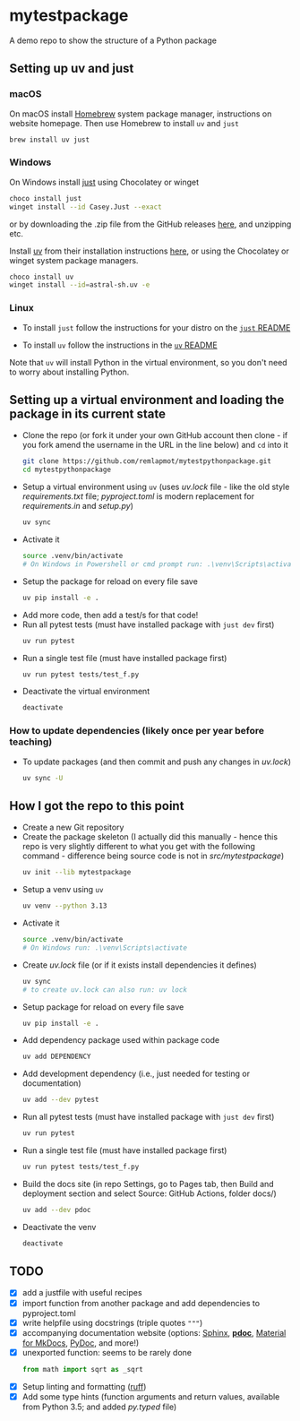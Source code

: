 # mytestpackage

A demo repo to show the structure of a Python package

## Setting up uv and just

### macOS

On macOS install [Homebrew](https://brew.sh/) system package manager, instructions on website homepage. Then use Homebrew to install `uv` and `just`

```sh
brew install uv just
```
  
### Windows

On Windows install [just](https://just.systems/man/en/) using Chocolatey or winget

```sh
choco install just
winget install --id Casey.Just --exact
```

or by downloading the .zip file from the GitHub releases [here](https://github.com/casey/just/releases/download/1.40.0/just-1.40.0-x86_64-pc-windows-msvc.zip), and unzipping etc.

Install [uv](https://docs.astral.sh/uv/) from their installation instructions [here](https://docs.astral.sh/uv/getting-started/installation/#__tabbed_1_2), or using the Chocolatey or winget system package managers.

```sh
choco install uv
winget install --id=astral-sh.uv -e
```

### Linux

* To install `just` follow the instructions for your distro on the [`just` README](https://github.com/casey/just?tab=readme-ov-file#linux)

* To install `uv` follow the instructions in the [`uv` README](https://docs.astral.sh/uv/getting-started/installation/#__tabbed_1_1)

Note that `uv` will install Python in the virtual environment, so you don't need to worry about installing Python.

## Setting up a virtual environment and loading the package in its current state

* Clone the repo (or fork it under your own GitHub account then clone - if you fork amend the username in the URL in the line below) and `cd` into it
  ```sh
  git clone https://github.com/remlapmot/mytestpythonpackage.git
  cd mytestpythonpackage
  ```
* Setup a virtual environment using `uv` (uses _uv.lock_ file - like the old style _requirements.txt_ file; _pyproject.toml_ is modern replacement for _requirements.in_ and _setup.py_)
  ```sh
  uv sync
  ```
* Activate it
  ```sh
  source .venv/bin/activate
  # On Windows in Powershell or cmd prompt run: .\venv\Scripts\activate
  ```
* Setup the package for reload on every file save
  ```sh
  uv pip install -e .
  ```
* Add more code, then add a test/s for that code!
* Run all pytest tests (must have installed package with `just dev` first)
  ```sh
  uv run pytest
  ```
* Run a single test file (must have installed package first)
  ```sh
  uv run pytest tests/test_f.py
  ```
* Deactivate the virtual environment
  ```sh
  deactivate
  ```

### How to update dependencies (likely once per year before teaching)

* To update packages (and then commit and push any changes in _uv.lock_)
  ```sh
  uv sync -U
  ```

## How I got the repo to this point

* Create a new Git repository
* Create the package skeleton (I actually did this manually - hence this repo is very slightly different to what you get with the following command - difference being source code is not in _src/mytestpackage_)
  ```sh
  uv init --lib mytestpackage
  ```
* Setup a venv using `uv`
  ```sh
  uv venv --python 3.13
  ```
* Activate it
  ```sh
  source .venv/bin/activate
  # On Windows run: .\venv\Scripts\activate
  ```
* Create _uv.lock_ file (or if it exists install dependencies it defines)
  ```sh
  uv sync
  # to create uv.lock can also run: uv lock
  ```
* Setup package for reload on every file save
  ```sh
  uv pip install -e .
  ```
* Add dependency package used within package code
  ```sh
  uv add DEPENDENCY
  ```
* Add development dependency (i.e., just needed for testing or documentation)
  ```sh
  uv add --dev pytest
  ```
* Run all pytest tests (must have installed package with `just dev` first)
  ```sh
  uv run pytest
  ```
* Run a single test file (must have installed package first)
  ```sh
  uv run pytest tests/test_f.py
  ```
* Build the docs site (in repo Settings, go to Pages tab, then Build and deployment section and select Source: GitHub Actions, folder docs/)
  ```sh
  uv add --dev pdoc
  ```
* Deactivate the venv
  ```sh
  deactivate
  ```

## TODO

- [x] add a justfile with useful recipes
- [x] import function from another package and add dependencies to pyproject.toml
- [x] write helpfile using docstrings (triple quotes `"""`)
- [x] accompanying documentation website (options: [Sphinx](https://www.sphinx-doc.org/en/master/), **[pdoc](https://pdoc.dev/)**, [Material for MkDocs](https://squidfunk.github.io/mkdocs-material/), [PyDoc](https://docs.python.org/3/library/pydoc.html), and more!)
- [x] unexported function: seems to be rarely done
  ```python
  from math import sqrt as _sqrt
  ```
- [x] Setup linting and formatting ([ruff](https://docs.astral.sh/ruff/))
- [x] Add some type hints (function arguments and return values, available from Python 3.5; and added _py.typed_ file)
